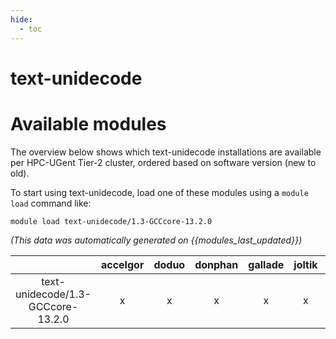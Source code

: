 ```yaml
---
hide:
  - toc
---
```


text-unidecode
==============

# Available modules


The overview below shows which text-unidecode installations are available per HPC-UGent Tier-2 cluster, ordered based on software version (new to old).

To start using text-unidecode, load one of these modules using a `module load` command like:

```shell
module load text-unidecode/1.3-GCCcore-13.2.0
```

*(This data was automatically generated on {{modules_last_updated}})*  

| |accelgor|doduo|donphan|gallade|joltik|shinx|skitty|
| :---: | :---: | :---: | :---: | :---: | :---: | :---: | :---: |
|text-unidecode/1.3-GCCcore-13.2.0|x|x|x|x|x|x|x|
